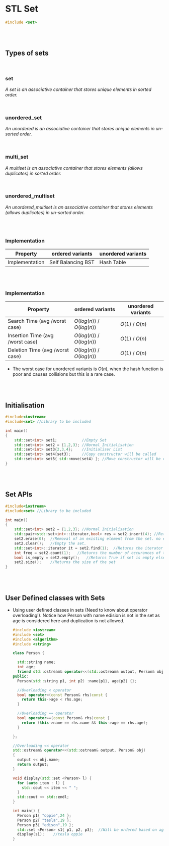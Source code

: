 # STL Set

```cpp
#include <set>
```

<br>
<br>

## Types of sets

<br>

### set

_A set is an associative container that stores unique elements in sorted order._

<br>

### unordered_set

_An unordered is an associative container that stores unique elements in un-sorted order._

<br>

### multi_set

_A multiset is an associative container that stores elements (allows duplicates) in sorted order._

<br>

### unordered_multiset

_An unordered_multiset is an associative container that stores elements (allows duplicates) in un-sorted order._

<br>
<br>

### Implementation

| Property       | ordered variants   | unordered variants |
| -------------- | ------------------ | ------------------ |
| Implementation | Self Balancing BST | Hash Table         |

<br>
<br>

### Implementation

| Property                         | ordered variants          | unordered variants |
| -------------------------------- | ------------------------- | ------------------ |
| Search Time (avg /worst case)    | $O(log(n))$ / $O(log(n))$ | $O(1)$ / $O(n)$    |
| Insertion Time (avg /worst case) | $O(log(n))$ / $O(log(n))$ | $O(1)$ / $O(n)$    |
| Deletion Time (avg /worst case)  | $O(log(n))$ / $O(log(n))$ | $O(1)$ / $O(n)$    |

- The worst case for unordered variants is $O(n)$, when the hash function is poor and causes collisions but this is a rare case.

<br>
<br>

## Initialisation

```cpp
#include<iostream>
#include<set> //Library to be included

int main()
{
	std::set<int> set1;           //Empty Set
	std::set<int> set2 = {1,2,3}; //Normal Initialisation
	std::set<int> set3{2,3,4};    //Initialiser List
	std::set<int> set4{set3};     //Copy constructor will be called
	std::set<int> set5{ std::move(set4) }; //Move constructor will be called
}
```

<br>
<br>

## Set APIs

```cpp
#include<iostream>
#include<set> //Library to be included

int main()
{
	std::set<int> set2 = {1,2,3}; //Normal Initialisation
	std::pair<std::set<int>::iterator,bool> res = set2.insert(4); //Returns a pair, first is iterator to element and second is true if inserted, false if already exists.
	set2.erase(0);  //Removal of an existing element from the set. no errors if the element is not present in the set.
	set2.clear();   //Empty the set.
	std::set<int>::iterator it = set2.find(1);	//Returns the iterator to the element with the specified value, end() if not found.
	int freq = set2.count(1);	//Returns the number of occurances of the given value (0 or 1 for sets)
	bool is_empty = set2.empty();	//Returns True if set is empty else False
	set2.size();    //Returns the size of the set
}
```

<br>
<br>

## User Defined classes with Sets

- Using user defined classes in sets (Need to know about operator overloading!). Notice how Person with name edision is not in the set as age is considered here and duplication is not allowed.

  ```cpp
  #include <iostream>
  #include <set>
  #include <algorithm>
  #include <string>

  class Person {

    std::string name;
    int age;
    friend std::ostream& operator<<(std::ostream& output, Person& obj);
  public:
    Person(std::string p1, int p2) :name{p1}, age{p2} {};

    //Overloading < operator
    bool operator<(const Person& rhs)const {
      return this->age < rhs.age;
    }

    //Overloading == operator
    bool operator==(const Person& rhs)const {
      return (this->name == rhs.name && this->age == rhs.age);
    }

  };

  //Overloading << operator
  std::ostream& operator<<(std::ostream& output, Person& obj)
  {
    output << obj.name;
    return output;
  }

  void display(std::set <Person> l) {
    for (auto item : l) {
      std::cout << item << " ";
    }
    std::cout << std::endl;
  }

  int main() {
    Person p1{ "oppie",24 };
    Person p2{ "tesla",19 };
    Person p3{ "edison",19 };
    std::set <Person> s1{ p1, p2, p3};	//Will be ordered based on age!
    display(s1);	//tesla oppie
  }
  ```

<br>
<br>
<br>
